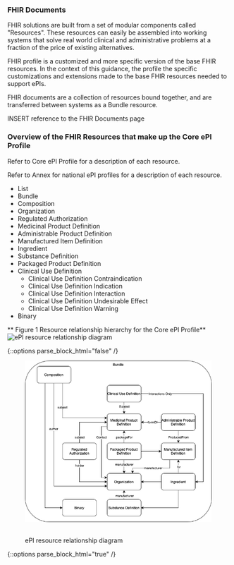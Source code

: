 ### FHIR Documents 
FHIR solutions are built from a set of modular components called "Resources". These resources can easily be assembled into working systems that solve real world clinical and administrative problems at a fraction of the price of existing alternatives.  

FHIR profile is a customized and more specific version of the base FHIR resources. In the context of this guidance, the profile the specific customizations and extensions made to the base FHIR resources needed to support ePIs. 

FHIR documents are a collection of resources bound together, and are transferred between systems as a Bundle resource. 

INSERT reference to the FHIR Documents page 

### Overview of the FHIR Resources that make up the Core ePI Profile 
Refer to Core ePI Profile for a description of each resource. 

Refer to Annex for national ePI profiles for a description of each resource. 
- List
- Bundle
- Composition
- Organization
- Regulated Authorization
- Medicinal Product Definition
- Administrable Product Definition
- Manufactured Item Definition
- Ingredient
- Substance Definition
- Packaged Product Definition
- Clinical Use Definition
    - Clinical Use Definition Contraindication
    - Clinical Use Definition Indication
    - Clinical Use Definition Interaction
    - Clinical Use Definition Undesirable Effect
    - Clinical Use Definition Warning
- Binary

** Figure 1	Resource relationship hierarchy for the Core ePI Profile**  
![ePI resource relationship diagram](https://github.com/hl7-eu/gravitate-health/blob/master/input/images/IG%20Figure%201%20ePI%20Resource%20relationship%20model.png)
 
{::options parse_block_html="false" /}
<figure>
  <img style="padding-top:0;padding-bottom:30px" width="800px" src="Figure1-ePI-resource-relationship.png" alt="ePI Resource Relationship"/>
  <figcaption>ePI resource relationship diagram</figcaption>
</figure>
{::options parse_block_html="true" /}